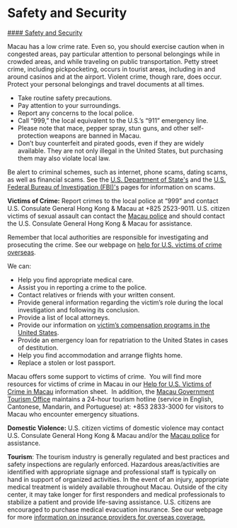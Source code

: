 # Safety and Security

[#### Safety and Security](javascript:void(0); "Safety and Security")

Macau has a low crime rate. Even so, you should exercise caution when in congested areas, pay particular attention to personal belongings while in crowded areas, and while traveling on public transportation. Petty street crime, including pickpocketing, occurs in tourist areas, including in and around casinos and at the airport. Violent crime, though rare, does occur. Protect your personal belongings and travel documents at all times.

* Take routine safety precautions.
* Pay attention to your surroundings.
* Report any concerns to the local police.
* Call “999,” the local equivalent to the U.S.’s “911” emergency line.
* Please note that mace, pepper spray, stun guns, and other self-protection weapons are banned in Macau.
* Don’t buy counterfeit and pirated goods, even if they are widely available. They are not only illegal in the United States, but purchasing them may also violate local law.

Be alert to criminal schemes, such as internet, phone scams, dating scams, as well as financial scams. See the [U.S. Department of State's](https://travel.state.gov/content/travel/en/international-travel/emergencies/international-financial-scams.html) and the [U.S. Federal Bureau of Investigation (FBI)'s](https://www.fbi.gov/how-we-can-help-you/safety-resources/scams-and-safety/common-scams-and-crimes) pages for information on scams.

**Victims of Crime:** Report crimes to the local police at “999” and contact U.S. Consulate General Hong Kong & Macau at +825 2523-9011. U.S. citizen victims of sexual assault can contact the [Macau police](https://www.fsm.gov.mo/psp/eng/main.html) and should contact the U.S. Consulate General Hong Kong & Macau for assistance.

Remember that local authorities are responsible for investigating and prosecuting the crime. See our webpage on [help for U.S. victims of crime overseas](https://hk.usconsulate.gov/u-s-citizen-services/victims-of-crime/).

We can:

* Help you find appropriate medical care.
* Assist you in reporting a crime to the police.
* Contact relatives or friends with your written consent.
* Provide general information regarding the victim’s role during the local investigation and following its conclusion.
* Provide a list of local attorneys.
* Provide our information on [victim’s compensation programs in the United States](https://travel.state.gov/content/travel/en/international-travel/emergencies/crime.html).
* Provide an emergency loan for repatriation to the United States in cases of destitution.
* Help you find accommodation and arrange flights home.
* Replace a stolen or lost passport.

Macau offers some support to victims of crime.  You will find more resources for victims of crime in Macau in our [Help for U.S. Victims of Crime in Macau](https://hk.usconsulate.gov/help-for-u-s-citizen-victims-of-crime-in-macau-sar/) information sheet.  In addition, the [Macau Government Tourism Office](https://www.macaotourism.gov.mo/en/) maintains a 24-hour tourism hotline (service in English, Cantonese, Mandarin, and Portuguese) at: +853 2833-3000 for visitors to Macau who encounter emergency situations.

**Domestic Violence:** U.S. citizen victims of domestic violence may contact  U.S. Consulate General Hong Kong & Macau and/or the [Macau police](https://www.fsm.gov.mo/psp/eng/main.html) for assistance.

**Tourism**: The tourism industry is generally regulated and best practices and safety inspections are regularly enforced. Hazardous areas/activities are identified with appropriate signage and professional staff is typically on hand in support of organized activities. In the event of an injury, appropriate medical treatment is widely available throughout Macau. Outside of the city center, it may take longer for first responders and medical professionals to stabilize a patient and provide life-saving assistance. U.S. citizens are encouraged to purchase medical evacuation insurance. See our webpage for more [information on insurance providers for overseas coverage.](https://travel.state.gov/content/travel/en/international-travel/before-you-go/your-health-abroad/Insurance_Coverage_Overseas.html)